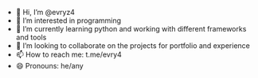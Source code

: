 - 👋 Hi, I’m @evryz4
- 👀 I’m interested in programming
- 🌱 I’m currently learning python and working with different frameworks and tools
- 💞️ I’m looking to collaborate on the projects for portfolio and experience
- 📫 How to reach me: t.me/evry4
- 😄 Pronouns: he/any

<!---
evryz4/evryz4 is a ✨ special ✨ repository because its `README.md` (this file) appears on your GitHub profile.
You can click the Preview link to take a look at your changes.
--->
